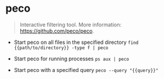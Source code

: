 # peco
> Interactive filtering tool.
> More information: <https://github.com/peco/peco>.

- Start peco on all files in the specified directory
`find {{path/to/directory}} -type f | peco`

- Start peco for running processes
`ps aux | peco`

- Start peco with a specified query
`peco --query "{{query}}"`
